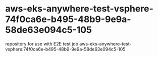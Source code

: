 # aws-eks-anywhere-test-vsphere-74f0ca6e-b495-48b9-9e9a-58de63e094c5-105
repository for use with E2E test job aws-eks-anywhere-test-vsphere:74f0ca6e-b495-48b9-9e9a-58de63e094c5-105
